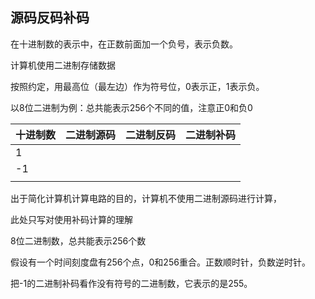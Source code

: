 ## 源码反码补码

在十进制数的表示中，在正数前面加一个负号，表示负数。

计算机使用二进制存储数据

按照约定，用最高位（最左边）作为符号位，0表示正，1表示负。

以8位二进制为例：总共能表示256个不同的值，注意正0和负0

| 十进制数 | 二进制源码 | 二进制反码 | 二进制补码 |
| -------- | ---------- | ---------- | ---------- |
| 1        |            |            |            |
| -1       |            |            |            |
|          |            |            |            |

出于简化计算机计算电路的目的，计算机不使用二进制源码进行计算，



此处只写对使用补码计算的理解

8位二进制数，总共能表示256个数

假设有一个时间刻度盘有256个点，0和256重合。正数顺时针，负数逆时针。

把-1的二进制补码看作没有符号的二进制数，它表示的是255。

